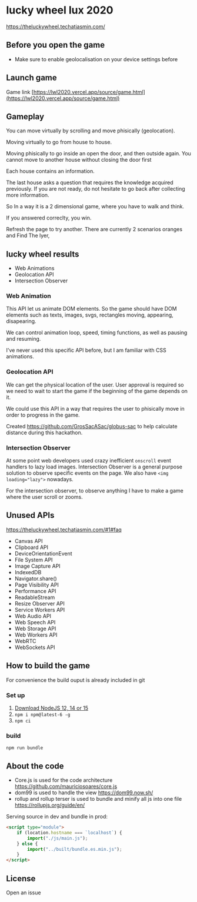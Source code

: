 # lucky wheel lux 2020

https://theluckywheel.techatjasmin.com/

## Before you open the game

 - Make sure to enable geolocalisation on your device settings before

## Launch game

Game link [https://lwl2020.vercel.app/source/game.html](https://lwl2020.vercel.app/source/game.html)

## Gameplay

You can move virtually by scrolling and move phisically (geolocation).

Moving virtually to go from house to house.

Moving phisically to go inside an open the door, and then outside again. You cannot move to another house without closing the door first

Each house contains an information.

The last house asks a question that requires the knowledge acquired previously. If you are not ready, do not hesitate to go back after collecting more information.

So In a way it is a 2 dimensional game, where you have to walk and think.

If you answered correclty, you win.

Refresh the page to try another. There are currently 2 scenarios oranges and Find The lyer,

## lucky wheel results

 * Web Animations
 * Geolocation API
 * Intersection Observer


### Web Animation

This API let us animate DOM elements. So the game should have DOM elements such as texts, images, svgs, rectangles moving, appearing, disapearing.

We can control animation loop, speed, timing functions, as well as pausing and resuming.

I've never used this specific API before, but I am familiar with CSS animations.


### Geolocation API

We can get the physical location of the user. User approval is required so we need to wait to start the game if the beginning of the game depends on it.

We could use this API in a way that requires the user to phisically move in order to progress in the game.

Created https://github.com/GrosSacASac/globus-sac to help calculate distance during this hackathon.


### Intersection Observer

At some point web developers used crazy inefficient `onscroll` event handlers to lazy load images. Intersection Observer is a general purpose solution to observe specific events on the page. We also have `<img loading="lazy">` nowadays.

For the intersection observer, to observe anything I have to make a game where the user scroll or zooms.


## Unused APIs

https://theluckywheel.techatjasmin.com/#1#faq

 * Canvas API
 * Clipboard API
 * DeviceOrientationEvent
 * File System API
 * Image Capture API
 * IndexedDB
 * Navigator.share()
 * Page Visibility API
 * Performance API 
 * ReadableStream
 * Resize Observer API
 * Service Workers API
 * Web Audio API
 * Web Speech API
 * Web Storage API
 * Web Workers API
 * WebRTC
 * WebSockets API

## How to build the game

For convenience the build ouput is already included in git


### Set up

1. [Download NodeJS 12, 14 or 15](https://nodejs.org/en/)
2. `npm i npm@latest-6 -g`
3. `npm ci`


### build

`npm run bundle`


## About the code

 * Core.js is used for the code architecture https://github.com/mauriciosoares/core.js
 * dom99 is used to handle the view https://dom99.now.sh/
 * rollup and rollup terser is used to bundle and minify all js into one file https://rollupjs.org/guide/en/ 

Serving source in dev and bundle in prod:

```html
<script type="module">
    if (location.hostname === `localhost`) {
        import("./js/main.js");
    } else {
        import("../built/bundle.es.min.js");
    }
</script>
```

## License

Open an issue